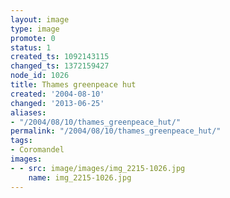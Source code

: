 ```yaml
---
layout: image
type: image
promote: 0
status: 1
created_ts: 1092143115
changed_ts: 1372159427
node_id: 1026
title: Thames greenpeace hut
created: '2004-08-10'
changed: '2013-06-25'
aliases:
- "/2004/08/10/thames_greenpeace_hut/"
permalink: "/2004/08/10/thames_greenpeace_hut/"
tags:
- Coromandel
images:
- - src: image/images/img_2215-1026.jpg
    name: img_2215-1026.jpg
---
```


